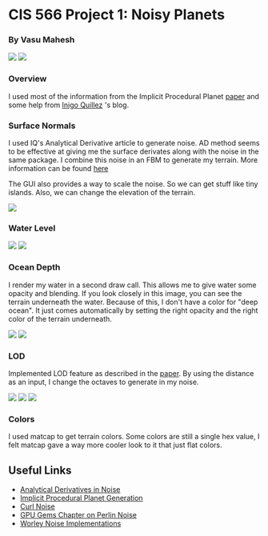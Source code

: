 # CIS 566 Project 1: Noisy Planets

### By Vasu Mahesh

![](images/title_1.png)
![](images/title_2.png)

### Overview

I used most of the information from the Implicit Procedural Planet [paper](https://static1.squarespace.com/static/58a1bc3c3e00be6bfe6c228c/t/58a4d25146c3c4233fb15cc2/1487196929690/ImplicitProceduralPlanetGeneration-Report.pdf) and some help from [Inigo Quillez](http://www.iquilezles.org/www/index.htm) 's blog. 

### Surface Normals

I used IQ's Analytical Derivative article to generate noise. AD method seems to be effective at giving me the surface derivates along with the noise in the same package. I combine this noise in an FBM to generate my terrain. More information can be found [here](http://www.iquilezles.org/www/articles/morenoise/morenoise.htm)

The GUI also provides a way to scale the noise. So we can get stuff like tiny islands. Also, we can change the elevation of the terrain.

![](images/elevation.png)

### Water Level

![](images/low_water_level.png)
![](images/high_water_level.png)

### Ocean Depth

I render my water in a second draw call. This allows me to give water some opacity and blending. If you look closely in this image, you can see the terrain underneath the water. Because of this, I don't have a color for "deep ocean". It just comes automatically by setting the right opacity and the right color of the terrain underneath.

![](images/transparent_water.png)
![](images/no_water.png)

### LOD

Implemented LOD feature as described in the [paper](https://static1.squarespace.com/static/58a1bc3c3e00be6bfe6c228c/t/58a4d25146c3c4233fb15cc2/1487196929690/ImplicitProceduralPlanetGeneration-Report.pdf). By using the distance as an input, I change the octaves to generate in my noise.

![](images/lod_1.png)
![](images/lod_2.png)
![](images/lod_3.png)


### Colors

I used matcap to get terrain colors. Some colors are still a single hex value, I felt matcap gave a way more cooler look to it that just flat colors.



## Useful Links
- [Analytical Derivatives in Noise](http://www.iquilezles.org/www/articles/morenoise/morenoise.htm)
- [Implicit Procedural Planet Generation](https://static1.squarespace.com/static/58a1bc3c3e00be6bfe6c228c/t/58a4d25146c3c4233fb15cc2/1487196929690/ImplicitProceduralPlanetGeneration-Report.pdf)
- [Curl Noise](https://petewerner.blogspot.com/2015/02/intro-to-curl-noise.html)
- [GPU Gems Chapter on Perlin Noise](http://developer.download.nvidia.com/books/HTML/gpugems/gpugems_ch05.html)
- [Worley Noise Implementations](https://thebookofshaders.com/12/)
